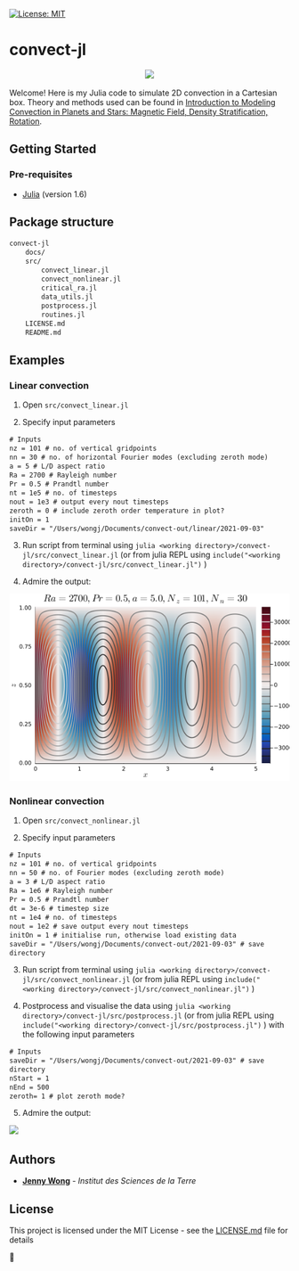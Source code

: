 [![License: MIT](https://img.shields.io/badge/License-MIT-yellow.svg)](https://opensource.org/licenses/MIT)

# convect-jl

<p align="center">
  <img src="docs/figures/video.gif" />
</p>

Welcome! Here is my Julia code to simulate 2D convection in a Cartesian box. Theory and methods used can be found in [Introduction to Modeling Convection in Planets and Stars: Magnetic Field, Density Stratification, Rotation](https://press.princeton.edu/books/hardcover/9780691141725/introduction-to-modeling-convection-in-planets-and-stars). 

## Getting Started

### Pre-requisites
- [Julia](https://julialang.org/) (version 1.6)

## Package structure
```
convect-jl
    docs/
    src/
        convect_linear.jl
        convect_nonlinear.jl
        critical_ra.jl
        data_utils.jl
        postprocess.jl
        routines.jl
    LICENSE.md
    README.md
```

## Examples

### Linear convection

1. Open `src/convect_linear.jl`

2. Specify input parameters
   
```
# Inputs
nz = 101 # no. of vertical gridpoints
nn = 30 # no. of horizontal Fourier modes (excluding zeroth mode)
a = 5 # L/D aspect ratio
Ra = 2700 # Rayleigh number
Pr = 0.5 # Prandtl number
nt = 1e5 # no. of timesteps
nout = 1e3 # output every nout timesteps
zeroth = 0 # include zeroth order temperature in plot?
initOn = 1
saveDir = "/Users/wongj/Documents/convect-out/linear/2021-09-03"
```
3. Run script from terminal using `julia <working directory>/convect-jl/src/convect_linear.jl` (or from julia REPL using `include("<working directory>/convect-jl/src/convect_linear.jl")` )

4. Admire the output:

![](docs/figures/linear.png)

### Nonlinear convection

1. Open `src/convect_nonlinear.jl`

2. Specify input parameters
   
```
# Inputs
nz = 101 # no. of vertical gridpoints
nn = 50 # no. of Fourier modes (excluding zeroth mode)
a = 3 # L/D aspect ratio
Ra = 1e6 # Rayleigh number
Pr = 0.5 # Prandtl number
dt = 3e-6 # timestep size
nt = 1e4 # no. of timesteps
nout = 1e2 # save output every nout timesteps
initOn = 1 # initialise run, otherwise load existing data
saveDir = "/Users/wongj/Documents/convect-out/2021-09-03" # save directory
```
3. Run script from terminal using `julia <working directory>/convect-jl/src/convect_nonlinear.jl` (or from julia REPL using `include("<working directory>/convect-jl/src/convect_nonlinear.jl")` )

4. Postprocess and visualise the data using `julia <working directory>/convect-jl/src/postprocess.jl` (or from julia REPL using `include("<working directory>/convect-jl/src/postprocess.jl")` ) with the following input parameters

```
# Inputs
saveDir = "/Users/wongj/Documents/convect-out/2021-09-03" # save directory
nStart = 1
nEnd = 500
zeroth= 1 # plot zeroth mode?
```

5. Admire the output:

![](docs/figures/video.gif)

## Authors

* [**Jenny Wong**](https://jnywong.github.io/) - *Institut des Sciences de la Terre*
  

## License

This project is licensed under the MIT License - see the [LICENSE.md](LICENSE.md) file for details

:tada:
